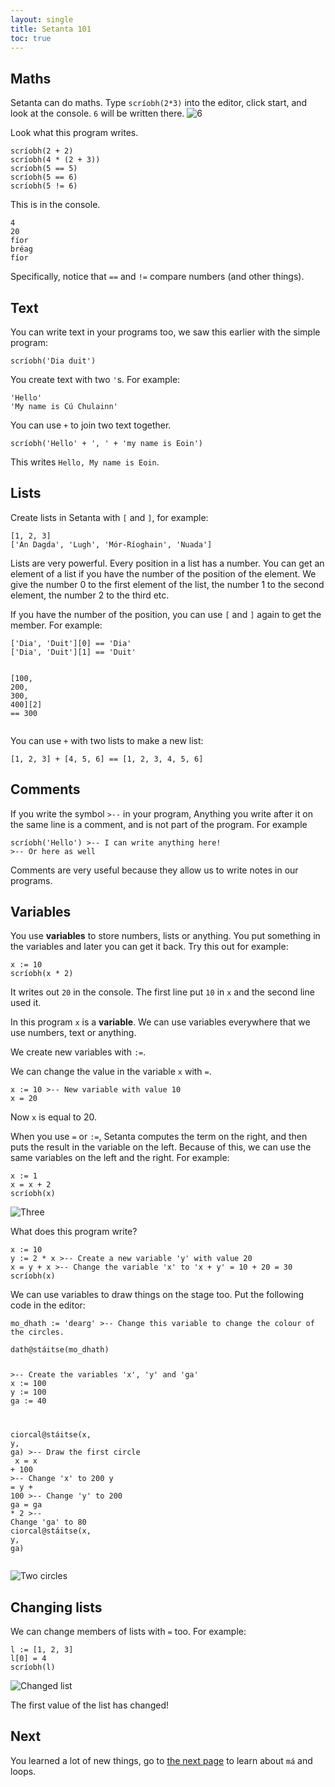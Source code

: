 ```yaml
---
layout: single
title: Setanta 101
toc: true
---
```


## Maths

Setanta can do maths. Type `scríobh(2*3)` into the editor, click start, and look at the console. `6` will be written there.
![6](/assets/images/teagaisc/teagaisc06.png)

Look what this program writes.

<div class="highlighter-rouge">
<div class="highlight">
<pre class="highlight"><code><span class="n">scríobh</span>(<span class="m">2</span> <span class="o">+</span> <span class="m">2</span>)
<span class="n">scríobh</span>(<span class="m">4</span> <span class="o">*</span> (<span class="m">2</span> <span class="o">+</span> <span class="m">3</span>))
<span class="n">scríobh</span>(<span class="m">5</span> <span class="o">==</span> <span class="m">5</span>)
<span class="n">scríobh</span>(<span class="m">5</span> <span class="o">==</span> <span class="m">6</span>)
<span class="n">scríobh</span>(<span class="m">5</span> <span class="o">!=</span> <span class="m">6</span>)</code></pre>
</div>
</div>

This is in the console.


<div class="language-python highlighter-rouge">
<div class="highlight">
<pre class="highlight"><code><span class="m">4</span>
<span class="m">20</span>
<span class="m">fíor</span>
<span class="m">bréag</span>
<span class="m">fíor</span></code></pre>
</div>
</div>

Specifically, notice that `==` and `!=` compare numbers (and other things).

## Text

You can write text in your programs too, we saw this earlier with the simple program:
<div class="language-python highlighter-rouge">
<div class="highlight">
<pre class="highlight"><code><span class="n">scríobh</span>(<span class="s">&#x27;Dia duit&#x27;</span>)</code></pre>
</div>
</div>

You create text with two `'`s. For example:
<div class="highlighter-rouge">
<div class="highlight">
<pre class="highlight"><code><span class="s">&#x27;Hello&#x27;</span>
<span class="s">&#x27;My name is Cú Chulainn&#x27;</span></code></pre>
</div>
</div>

You can use `+` to join two text together.

<div class="language-python highlighter-rouge">
<div class="highlight">
<pre class="highlight"><code><span class="n">scríobh</span>(<span class="s">&#x27;Hello&#x27;</span> <span class="o">+</span> <span class="s">&#x27;, &#x27;</span> <span class="o">+</span> <span class="s">&#x27;my name is Eoin&#x27;</span>)</code></pre>
</div>
</div>

This writes `Hello, My name is Eoin`.

## Lists

Create lists in Setanta with `[` and `]`, for example:

<div class="language-python highlighter-rouge">
<div class="highlight">
<pre class="highlight"><code>[<span class="m">1</span><span class="p">,</span> <span class="m">2</span><span class="p">,</span> <span class="m">3</span>]
[<span class="s">&#x27;An Dagda&#x27;</span><span class="p">,</span> <span class="s">&#x27;Lugh&#x27;</span><span class="p">,</span> <span class="s">&#x27;Mór-Ríoghain&#x27;</span><span class="p">,</span> <span class="s">&#x27;Nuada&#x27;</span>]</code></pre>
</div>
</div>

Lists are very powerful. Every position in a list has a number. You can get an element of a list if you have the number of the position of the element. We give the number 0 to the first element of the list, the number 1 to the second element, the number 2 to the third etc.

If you have the number of the position, you can use `[` and `]` again to get the member. For example:

<div class="language-python highlighter-rouge">
<div class="highlight">
<pre class="highlight"><code>[<span class="s">&#x27;Dia&#x27;</span><span class="p">,</span> <span class="s">&#x27;Duit&#x27;</span>][<span class="m">0</span>] <span class="o">==</span> <span class="s">&#x27;Dia&#x27;</span>
[<span class="s">&#x27;Dia&#x27;</span><span class="p">,</span> <span class="s">&#x27;Duit&#x27;</span>][<span class="m">1</span>] <span class="o">==</span> <span class="s">&#x27;Duit&#x27;</span>

[<span class="m">100</span><span class="p">,</span> <span class="m">200</span><span class="p">,</span> <span class="m">300</span><span class="p">,</span> <span class="m">400</span>][<span class="m">2</span>] <span class="o">==</span> <span class="m">300</span></code></pre>
</div>
</div>

You can use `+` with two lists to make a new list:

<div class="language-python highlighter-rouge">
<div class="highlight">
<pre class="highlight"><code>[<span class="m">1</span><span class="p">,</span> <span class="m">2</span><span class="p">,</span> <span class="m">3</span>] <span class="o">+</span> [<span class="m">4</span><span class="p">,</span> <span class="m">5</span><span class="p">,</span> <span class="m">6</span>] <span class="o">==</span> [<span class="m">1</span><span class="p">,</span> <span class="m">2</span><span class="p">,</span> <span class="m">3</span><span class="p">,</span> <span class="m">4</span><span class="p">,</span> <span class="m">5</span><span class="p">,</span> <span class="m">6</span>]</code></pre>
</div>
</div>

## Comments

If you write the symbol `>--` in your program, Anything you write after it on the same line is a comment, and is not part of the program. For example

<div class="highlighter-rouge">
<div class="highlight">
<pre class="highlight"><code><span class="n">scríobh</span>(<span class="s">&#x27;Hello&#x27;</span>) <span class="c">&gt;-- I can write anything here!
</span><span class="c">&gt;-- Or here as well</span></code></pre>
</div>
</div>

Comments are very useful because they allow us to write notes in our programs.

## Variables

You use **variables** to store numbers, lists or anything. You put something in the variables and later you can get it back. Try this out for example:

<div class="highlighter-rouge">
<div class="highlight">
<pre class="highlight"><code><span class="n">x</span> := <span class="m">10</span>
<span class="n">scríobh</span>(<span class="n">x</span> <span class="o">*</span> <span class="m">2</span>)</code></pre>
</div>
</div>

It writes out `20` in the console. The first line put `10` in `x` and the second line used it.

In this program `x` is a **variable**. We can use variables everywhere that we use numbers, text or anything.

We create new variables with `:=`.

We can change the value in the variable `x` with `=`.

<div class="highlighter-rouge">
<div class="highlight">
<pre class="highlight"><code><span class="n">x</span> := <span class="m">10</span> <span class="c">&gt;-- New variable with value 10
</span><span class="n">x</span> = <span class="m">20</span></code></pre>
</div>
</div>

Now `x` is equal to 20.

When you use `=` or `:=`, Setanta computes the term on the right, and then puts the result in the variable on the left. Because of this, we can use the same variables on the left and the right. For example:

<div class="highlighter-rouge">
<div class="highlight">
<pre class="highlight"><code><span class="n">x</span> := <span class="m">1</span>
<span class="n">x</span> = <span class="n">x</span> <span class="o">+</span> <span class="m">2</span>
<span class="n">scríobh</span>(<span class="n">x</span>)</code></pre>
</div>
</div>

![Three](/assets/images/teagaisc/tri.png)

What does this program write?

<div class="language-python highlighter-rouge">
<div class="highlight">
<pre class="highlight"><code><span class="n">x</span> := <span class="m">10</span>
<span class="n">y</span> := <span class="m">2</span> <span class="o">*</span> <span class="n">x</span> <span class="c">&gt;-- Create a new variable &#x27;y&#x27; with value 20
</span><span class="n">x</span> = <span class="n">y</span> <span class="o">+</span> <span class="n">x</span> <span class="c">&gt;-- Change the variable &#x27;x&#x27; to &#x27;x + y&#x27; = 10 + 20 = 30
</span><span class="n">scríobh</span>(<span class="n">x</span>)</code></pre>
</div>
</div>

We can use variables to draw things on the stage too. Put the following code in the editor:

<div class="language-python highlighter-rouge">
<div class="highlight">
<pre class="highlight"><code><span class="n">mo_dhath</span> := <span class="s">&#x27;dearg&#x27;</span> <span class="c">&gt;-- Change this variable to change the colour of the circles.
</span>
<span class="n">dath</span><span class="o">@</span><span class="n">stáitse</span>(<span class="n">mo_dhath</span>)

<span class="c">&gt;-- Create the variables &#x27;x&#x27;, &#x27;y&#x27; and &#x27;ga&#x27;
</span><span class="n">x</span> := <span class="m">100</span>
<span class="n">y</span> := <span class="m">100</span>
<span class="n">ga</span> := <span class="m">40</span>

<span class="n">ciorcal</span><span class="o">@</span><span class="n">stáitse</span>(<span class="n">x</span><span class="p">,</span> <span class="n">y</span><span class="p">,</span> <span class="n">ga</span>) <span class="c">&gt;-- Draw the first circle
</span>
<span class="n">x</span> = <span class="n">x</span> <span class="o">+</span> <span class="m">100</span> <span class="c">&gt;-- Change &#x27;x&#x27; to 200
</span><span class="n">y</span> = <span class="n">y</span> <span class="o">+</span> <span class="m">100</span> <span class="c">&gt;-- Change &#x27;y&#x27; to 200
</span><span class="n">ga</span> = <span class="n">ga</span> <span class="o">*</span> <span class="m">2</span> <span class="c">&gt;-- Change &#x27;ga&#x27; to 80
</span>
<span class="n">ciorcal</span><span class="o">@</span><span class="n">stáitse</span>(<span class="n">x</span><span class="p">,</span> <span class="n">y</span><span class="p">,</span> <span class="n">ga</span>)</code></pre>
</div>
</div>

![Two circles](/assets/images/teagaisc/dhaciorcal.gif)

## Changing lists

We can change members of lists with `=` too. For example:

<div class="language-python highlighter-rouge">
<div class="highlight">
<pre class="highlight"><code><span class="n">l</span> := [<span class="m">1</span><span class="p">,</span> <span class="m">2</span><span class="p">,</span> <span class="m">3</span>]
<span class="n">l</span>[<span class="m">0</span>] = <span class="m">4</span>
<span class="n">scríobh</span>(<span class="n">l</span>)</code></pre>
</div>
</div>

![Changed list](/assets/images/teagaisc/liostaathru.png)

The first value of the list has changed!

## Next
You learned a lot of new things, go to [the next page](/english/04-ma-loops) to learn about `má` and loops.
